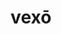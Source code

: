 ---
title: vexō
meaning: to annoy
ch: four
pos: verb
secondppstem: vex
infend: āre
conjugation: first
derivative: vexatious, vexation
---